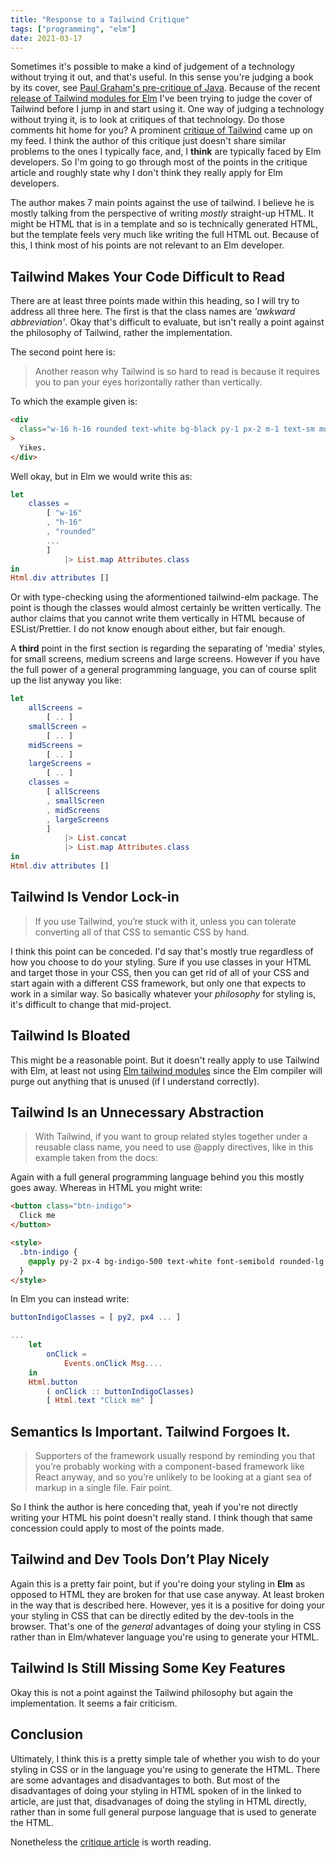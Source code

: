 ```yaml
---
title: "Response to a Tailwind Critique"
tags: ["programming", "elm"]
date: 2021-03-17
---
```


Sometimes it's possible to make a kind of judgement of a technology without trying it out, and that's useful. In this sense you're judging a book by its cover, see [Paul Graham's pre-critique of Java](www.paulgraham.com/javacover.html). Because of the recent [release of Tailwind modules for Elm](https://discourse.elm-lang.org/t/elm-tailwind-modules-first-release/6899) I've been trying to judge the cover of Tailwind before I jump in and start using it. One way of judging a technology without trying it, is to look at critiques of that technology. Do those comments hit home for you? A prominent [critique of Tailwind](https://www.aleksandrhovhannisyan.com/blog/why-i-dont-like-tailwind-css/) came up on my feed. I think the author of this critique just doesn't share similar problems to the ones I typically face, and, I **think** are typically faced by Elm developers. So I'm going to go through most of the points in the critique article and roughly state why I don't think they really apply for Elm developers.

The author makes 7 main points against the use of tailwind. I believe he is mostly talking from the perspective of writing *mostly* straight-up HTML. It might be HTML that is in a template and so is technically generated HTML, but the template feels very much like writing the full HTML out. Because of this, I think most of his points are not relevant to an Elm developer.

## Tailwind Makes Your Code Difficult to Read

There are at least three points made within this heading, so I will try to address all three here. The first is that the class names are *'awkward abbreviation'*. Okay that's difficult to evaluate, but isn't really a point against the philosophy of Tailwind, rather the implementation. 

The second point here is:

> Another reason why Tailwind is so hard to read is because it requires you to pan your eyes horizontally rather than vertically. 

To which the example given is:

```html
<div
  class="w-16 h-16 rounded text-white bg-black py-1 px-2 m-1 text-sm md:w-32 md:h-32 md:rounded-md md:text-base lg:w-48 lg:h-48 lg:rounded-lg lg:text-lg"
>
  Yikes.
</div>

```

Well okay, but in Elm we would write this as:


```elm
let
    classes =
        [ "w-16"
        , "h-16"
        , "rounded"
        ...
        ]
            |> List.map Attributes.class
in
Html.div attributes []
```

Or with type-checking using the aformentioned tailwind-elm package. The point is though the classes would almost certainly be written vertically. The author claims that you cannot write them vertically in HTML because of ESList/Prettier. I do not know enough about either, but fair enough.

A **third** point in the first section is regarding the separating of 'media' styles, for small screens, medium screens and large screens. However if you have the full power of a general programming language, you can of course split up the list anyway you like:


```elm
let
    allScreens =
        [ .. ]
    smallScreen =
        [ .. ]
    midScreens =
        [ .. ]
    largeScreens =
        [ .. ]
    classes =
        [ allScreens
        , smallScreen
        , midScreens
        , largeScreens
        ]
            |> List.concat
            |> List.map Attributes.class
in
Html.div attributes []

```

## Tailwind Is Vendor Lock-in

> If you use Tailwind, you’re stuck with it, unless you can tolerate converting all of that CSS to semantic CSS by hand.

I think this point can be conceded. I'd say that's mostly true regardless of how you choose to do your styling. Sure if you use classes in your HTML and target those in your CSS, then you can get rid of all of your CSS and start again with a different CSS framework, but only one that expects to work in a similar way. So basically whatever your *philosophy* for styling is, it's difficult to change that mid-project.

## Tailwind Is Bloated

This might be a reasonable point. But it doesn't really apply to use Tailwind with Elm, at least not using [Elm tailwind modules](https://discourse.elm-lang.org/t/elm-tailwind-modules-first-release/6899) since the Elm compiler will purge out anything that is unused (if I understand correctly). 

## Tailwind Is an Unnecessary Abstraction

> With Tailwind, if you want to group related styles together under a reusable class name, you need to use @apply directives, like in this example taken from the docs:

Again with a full general programming language behind you this mostly goes away. Whereas in HTML you might write:


```html
<button class="btn-indigo">
  Click me
</button>

<style>
  .btn-indigo {
    @apply py-2 px-4 bg-indigo-500 text-white font-semibold rounded-lg shadow-md hover:bg-indigo-700 focus:outline-none focus:ring-2 focus:ring-indigo-400 focus:ring-opacity-75;
  }
</style>

```

In Elm you can instead write:


```elm
buttonIndigoClasses = [ py2, px4 ... ]

...
    let
        onClick =
            Events.onClick Msg....
    in
    Html.button
        ( onClick :: buttonIndigoClasses)
        [ Html.text "Click me" ]

```

## Semantics Is Important. Tailwind Forgoes It.

> Supporters of the framework usually respond by reminding you that you’re probably working with a component-based framework like React anyway, and so you’re unlikely to be looking at a giant sea of markup in a single file. Fair point.

So I think the author is here conceding that, yeah if you're not directly writing your HTML his point doesn't really stand. I think though that same concession could apply to most of the points made. 

## Tailwind and Dev Tools Don’t Play Nicely

Again this is a pretty fair point, but if you're doing your styling in **Elm** as opposed to HTML they are broken for that use case anyway. At least broken in the way that is described here. However, yes it is a positive for doing your your styling in CSS that can be directly edited by the dev-tools in the browser. That's one of the *general* advantages of doing your styling in CSS rather than in Elm/whatever language you're using to generate your HTML.

##  Tailwind Is Still Missing Some Key Features

Okay this is not a point against the Tailwind philosophy but again the implementation.  It seems a fair criticism. 

## Conclusion

Ultimately, I think this is a pretty simple tale of whether you wish to do your styling in CSS or in the language you're using to generate the HTML. There are some advantages and disadvantages to both. But most of the disadvantages of doing your styling in HTML spoken of in the linked to article, are just that, disadvanages of doing the styling in HTML directly, rather than in some full general purpose language that is used to generate the HTML.

Nonetheless the [critique article](https://www.aleksandrhovhannisyan.com/blog/why-i-dont-like-tailwind-css/) is worth reading.
